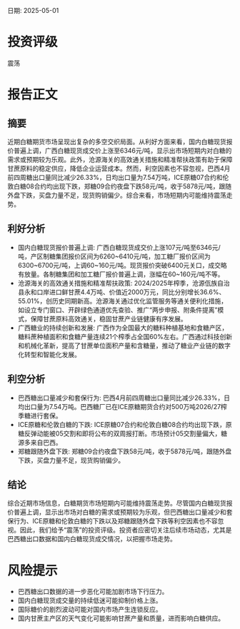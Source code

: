 
日期: 2025-05-01

# 投资评级

震荡

# 报告正文

## 摘要

近期白糖期货市场呈现出复杂的多空交织局面。从利好方面来看，国内白糖现货报价普遍上调，广西白糖现货成交价上涨至6346元/吨，显示出市场短期内对白糖的需求或预期较为乐观。此外，沧源海关的高效通关措施和精准帮扶政策有助于保障甘蔗原料的稳定供应，降低企业运营成本。然而，利空因素也不容忽视，巴西4月前四周糖出口量同比减少26.33%，日均出口量为7.54万吨，ICE原糖07合约和伦敦白糖08合约均出现下跌，郑糖09合约夜盘下跌58元/吨，收于5878元/吨，跟随外盘下跌，买盘力量不足，现货购销偏少。综合来看，市场短期内可能维持震荡走势。

## 利好分析

* 国内白糖现货报价普遍上调: 广西白糖现货成交价上涨107元/吨至6346元/吨，产区制糖集团报价区间为6260~6410元/吨，加工糖厂报价区间为6300~6700元/吨，上调60~160元/吨。现货报价突破6400元关口，成交略有放量。各制糖集团和加工糖厂报价普遍上调，涨幅在60~160元/吨不等。
* 沧源海关的高效通关措施和精准帮扶政策: 2024/2025年榨季，沧源佤族自治县永和口岸进口鲜甘蔗4.4万吨、价值近2000万元，同比分别增长36.6%、55.01%，创历史同期新高。沧源海关通过优化监管服务等通关便利化措施，如设立专门窗口、开辟绿色通道优先查验、推广“两步申报、附条件提离”模式，保障甘蔗原料高效通关，稳固甘蔗产业链健康有序发展。
* 广西糖业的持续创新和发展: 广西作为全国最大的糖料种植基地和食糖产区，糖料蔗种植面积和食糖产量连续21个榨季占全国60%左右。广西通过科技创新和机械化革新，提高了甘蔗单位面积产量和含糖量，推动了糖业产业链的数字化转型和智能化发展。

## 利空分析

* 巴西糖出口量减少和套保行为: 巴西4月前四周糖出口量同比减少26.33%，日均出口量为7.54万吨。巴西糖厂已在ICE原糖期货合约对500万吨2026/27榨季糖进行套保。
* ICE原糖和伦敦白糖的下跌: ICE原糖07合约和伦敦白糖08合约均出现下跌，原糖反弹动能被05交割和即将公布的双周报打断。市场预计05交割量偏大，糖源多来自巴西。
* 郑糖跟随外盘下跌: 郑糖09合约夜盘下跌58元/吨，收于5878元/吨，跟随外盘下跌，买盘力量不足，现货购销偏少。

## 结论

综合近期市场信息，白糖期货市场短期内可能维持震荡走势。尽管国内白糖现货报价普遍上调，显示出市场对白糖的需求或预期较为乐观，但巴西糖出口量减少和套保行为、ICE原糖和伦敦白糖的下跌以及郑糖跟随外盘下跌等利空因素也不容忽视。因此，我们给予“震荡”的投资评级。投资者应密切关注后续市场动态，尤其是巴西糖出口数据和国内白糖现货成交情况，以把握市场走势。

# 风险提示

* 巴西糖出口数据的进一步恶化可能加剧市场下行压力。
* 国内白糖现货成交量的持续低迷可能抑制价格上涨。
* 国际糖价的剧烈波动可能对国内市场产生连锁反应。
* 国内甘蔗主产区的天气变化可能影响甘蔗产量和质量，进而影响白糖供应。
